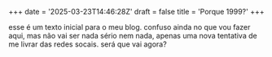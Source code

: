 +++
date = '2025-03-23T14:46:28Z'
draft = false
title = 'Porque 1999?'
+++

esse é um texto inicial para o meu blog. confuso ainda no que vou fazer aqui, mas não vai ser nada sério nem nada, apenas uma nova tentativa de me livrar das redes socais. será que vai agora?
